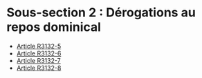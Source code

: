 # Sous-section 2 : Dérogations au repos dominical

* [Article R3132-5](./LEGIARTI000028701086.md)
* [Article R3132-6](./LEGIARTI000018534407.md)
* [Article R3132-7](./LEGIARTI000018534405.md)
* [Article R3132-8](./LEGIARTI000018534403.md)
